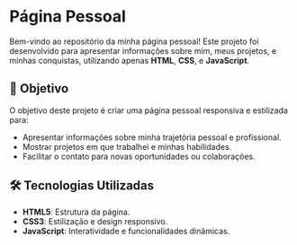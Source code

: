# Página Pessoal

Bem-vindo ao repositório da minha página pessoal! Este projeto foi desenvolvido para apresentar informações sobre mim, meus projetos, e minhas conquistas, utilizando apenas **HTML**, **CSS**, e **JavaScript**.

## 🎯 Objetivo

O objetivo deste projeto é criar uma página pessoal responsiva e estilizada para:
- Apresentar informações sobre minha trajetória pessoal e profissional.
- Mostrar projetos em que trabalhei e minhas habilidades.
- Facilitar o contato para novas oportunidades ou colaborações.

## 🛠️ Tecnologias Utilizadas

- **HTML5**: Estrutura da página.
- **CSS3**: Estilização e design responsivo.
- **JavaScript**: Interatividade e funcionalidades dinâmicas.


